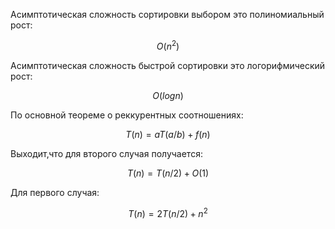 Асимптотическая сложность сортировки выбором это полиномиальный рост:

$$
O(n^2)
$$

Асимптотическая сложность быстрой сортировки это логорифмический рост:

$$
O(log{}{n})
$$

По основной теореме о реккурентных соотношениях:

$$
T(n) = {a}{}T(a/b) + f(n)
$$

Выходит,что для второго случая получается:

$$
T(n) = T(n/2) + O(1) 
$$

Для первого случая:

$$
T(n) = {2}{}T(n/2) + n^2
$$